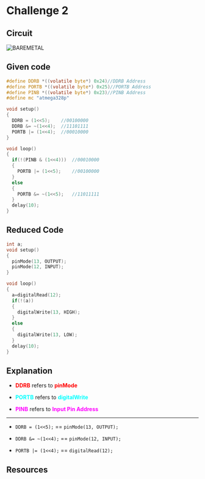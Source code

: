 # Challenge 2

## Circuit

![BAREMETAL](https://github.com/weanysel/Bi0s/assets/69642777/659135ea-3ba2-4689-96c0-a9a28367d5e3)


## Given code

```c
#define DDRB *((volatile byte*) 0x24)//DDRB Address
#define PORTB *((volatile byte*) 0x25)//PORTB Address
#define PINB *((volatile byte*) 0x23)//PINB Address
#define mc "atmega328p"

void setup()
{
  DDRB = (1<<5);    //00100000
  DDRB &= ~(1<<4);  //11101111
  PORTB |= (1<<4);  //00010000
}

void loop()
{
  if(!(PINB & (1<<4)))  //00010000
  {
    PORTB |= (1<<5);    //00100000
  }
  else
  {
    PORTB &= ~(1<<5);   //11011111
  }
  delay(10);
}
``` 

## Reduced Code

```cpp
int a;
void setup()
{
  pinMode(13, OUTPUT);
  pinMode(12, INPUT);
}

void loop()
{
  a=digitalRead(12);
  if(!(a))
  {
    digitalWrite(13, HIGH);
  }
  else
  {
    digitalWrite(13, LOW);
  }
  delay(10);
}
```

## Explanation

- **<span style="color: red;">DDRB</span>** refers to **<span style="color: red;">pinMode</span>** 
- **<span style="color: cyan;">PORTB</span>** refers to **<span style="color: cyan;">digitalWrite</span>**

- **<span style="color:fuchsia ;">PINB</span>** refers to **<span style="color:fuchsia ;">Input Pin Address</span>**

---

- ```DDRB = (1<<5);``` == ```pinMode(13, OUTPUT);```

- ```DDRB &= ~(1<<4);``` == ```pinMode(12, INPUT);```

- ```PORTB |= (1<<4);``` == ```digitalRead(12);```

## Resources


